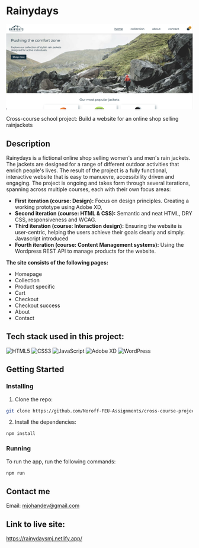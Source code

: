 
# Rainydays

[![Rainydays Homepage screenshot](https://github.com/Noroff-FEU-Assignments/cross-course-project-mjohank/raw/main/images/Rainydays-screenshot.png)](https://rainydaysmj.netlify.app/)


Cross-course school project: Build a website for an online shop selling rainjackets

## Description

Rainydays is a fictional online shop selling women's and men's rain jackets. The jackets are designed for a range of different outdoor activities that enrich people's lives.
The result of the project is a fully functional, interactive website that is easy to manuevre, accessibility driven and engaging.
The project is ongoing and takes form through several iterations, spanning across multiple courses, each with their own focus areas:

- **First iteration (course: Design):** Focus on design principles. Creating a working prototype using Adobe XD, 
- **Second iteration (course: HTML & CSS):** Semantic and neat HTML, DRY CSS, responsiveness and WCAG.  
- **Third iteration (course: Interaction design):** Ensuring the website is user-centric, helping the users achieve their goals clearly and simply. Javascript introduced  
- **Fourth iteration (course: Content Management systems):** Using the Wordpress REST API to manage products for the website.
  

**The site consists of the following pages:**

- Homepage
- Collection
- Product specific
- Cart
- Checkout
- Checkout success
- About
- Contact

## Tech stack used in this project:

![HTML5](https://img.shields.io/badge/HTML5-E34F26?style=for-the-badge&logo=html5&logoColor=white) ![CSS3](https://img.shields.io/badge/CSS3-1572B6?style=for-the-badge&logo=css3&logoColor=white) ![JavaScript](https://img.shields.io/badge/JavaScript-F7DF1E?style=for-the-badge&logo=javascript&logoColor=black) ![Adobe XD](https://img.shields.io/badge/Adobe%20XD-470137?style=for-the-badge&logo=Adobe%20XD&logoColor=#FF61F6) ![WordPress](https://img.shields.io/badge/WordPress-21759B?style=for-the-badge&logo=wordpress&logoColor=white)



## Getting Started

### Installing

1. Clone the repo:

```bash
git clone https://github.com/Noroff-FEU-Assignments/cross-course-project-mjohank.git
```

2. Install the dependencies:

```
npm install
```

### Running

To run the app, run the following commands:

```bash
npm run
```

## Contact me

Email: [mjohandev@gmail.com](mailto:mjohandev@gmail.com)



## Link to live site:

https://rainydaysmj.netlify.app/

